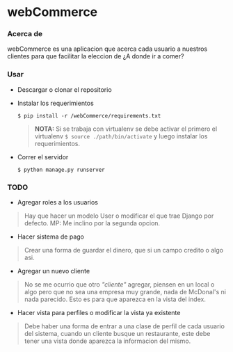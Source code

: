 # webCommerce #

### Acerca de ###
webCommerce es una aplicacion que acerca cada usuario a nuestros clientes
  para que facilitar la eleccion de ¿A donde ir a comer?

### Usar ###
* Descargar o clonar el repositorio
* Instalar los requerimientos

    ```$ pip install -r /webCommerce/requirements.txt```
    > **NOTA:** Si se trabaja con virtualenv se debe activar el
    primero el virtualenv ```$ source ./path/bin/activate``` y 
    luego instalar los requerimientos.

* Correr el servidor

    ```$ python manage.py runserver```
  
### TODO ###
* Agregar roles a los usuarios
> Hay que hacer un modelo User o modificar el que trae Django por defecto.
MP: Me inclino por la segunda opcion.
* Hacer sistema de pago
> Crear una forma de guardar el dinero, que si un campo credito o algo asi.
* Agregar un nuevo cliente
> No se me ocurrio que otro _"cliente"_ agregar, piensen en un local o algo 
pero que no sea una empresa muy grande, nada de McDonal's ni nada parecido.
Esto es para que aparezca en la vista del index.
* Hacer vista para perfiles o modificar la vista ya existente
> Debe haber una forma de entrar a una clase de perfil de cada usuario del
sistema, cuando un cliente busque un restaurante, este debe tener una vista
donde aparezca la informacion del mismo.
